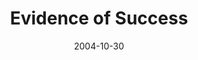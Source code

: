 ---
layout: message
category: message
series: "CSI"
title: "Evidence of Success"
date: 2004-10-30
message_id: 147
---